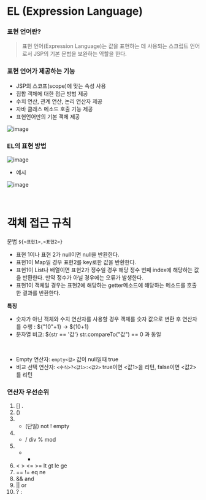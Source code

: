 EL (Expression Language)
===

### 표현 언어란?
> 표현 언어(Expression Language)는 값을 표현하는 데 사용되는 스크립트 언어로서 JSP의 기본 문법을 보완하는 역할을 한다.

### 표현 언어가 제공하는 기능
- JSP의 스코프(scope)에 맞는 속성 사용
- 집합 객체에 대한 접근 방법 제공
- 수치 연산, 관계 연산, 논리 연산자 제공
- 자바 클래스 메소드 호출 기능 제공
- 표현언어만의 기본 객체 제공

![image](https://www.boostcourse.org/viewer/image?src=https%3A%2F%2Fcphinf.pstatic.net%2Fmooc%2F20180130_78%2F1517281954147RNccz_PNG%2F2_6_1__.PNG)



### EL의 표현 방법

![image](https://www.boostcourse.org/viewer/image?src=https%3A%2F%2Fcphinf.pstatic.net%2Fmooc%2F20180130_153%2F1517281495386qOuqH_PNG%2F2_6_1__.PNG)

- 예시

![image](https://cphinf.pstatic.net/mooc/20180130_68/1517282068498tAlQM_PNG/2_6_1____.PNG)

<br>

객체 접근 규칙
==
문법 `${<표현1>,<표현2>}`



- 표현 1이나 표현 2가 null이면 null을 반환한다.
- 표현1이 Map일 경우 표현2를 key로한 값을 반환한다.
- 표현1이 List나 배열이면 표현2가 정수일 경우 해당 정수 번째 index에 해당하는 값을 반환한다. 만약 정수가 아닐 경우에는 오류가 발생한다.
- 표현1이 객체일 경우는 표현2에 해당하는 getter메소드에 해당하는 메소드를 호출한 결과를 반환한다.

**특징**
- 숫자가 아닌 객체와 수치 연산자를 사용할 경우 객체를 숫자 값으로 변환 후 연산자를 수행 : ${"10"+1} → ${10+1}
- 문자열 비교: ${str == '값'} str.compareTo("값") == 0 과 동일

<br>

- Empty 연산자: `empty<값>` 값이 null일때 true
- 비교 선택 연산자: `<수식>?<값1>:<값2>` true이면 <값1>을 리턴, false이면 <값2>를 리턴

### 연산자 우선순위

1. [] .
2. ()
3. - (단일) not ! empty
4. * / div % mod
5. + -
6. < > <= >= lt gt le ge
7. == != eq ne
8. && and
9. || or
10. ? :
